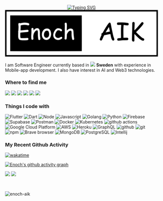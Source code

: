 <p align="center">
  <a href="https://git.io/typing-svg"><img src="https://readme-typing-svg.herokuapp.com?font=&pause=1000&color=B1F7DB&background=FFFFFF00&center=true&vCenter=true&random=true&width=435&lines=Hello!+%F0%9F%91%8B%2C+I'm+Enoch" alt="Typing SVG" /></a>	
<img src="./banner.svg">


I am Software Engineer currently based
in <img src="https://cdn-icons-png.flaticon.com/512/197/197564.png" width="13"/> <b>Sweden</b> with
experience in Mobile-app development. I also have interest in AI and Web3 technologies.</h2>

<h3>Where to find me</h3>
<p><a href="https://www.x.com/enoch-aik"><img src="https://img.shields.io/badge/TWITTER-%231DA1F2.svg?&style=for-the-badge&logo=x&logoColor=white" height=25></a> <a href="https://www.linkedin.com/in/enoch-aikpokpodion-47bb92173/"><img src="https://img.shields.io/badge/linkedin-%230077B5.svg?&style=for-the-badge&logo=linkedin&logoColor=white" height=25></a> <a href="https://www.instagram.com/enoch_aik/"><img src="https://img.shields.io/badge/instagram-%23E4405F.svg?&style=for-the-badge&logo=instagram&logoColor=white" height=25></a> <a href="https://medium.com/@enochaikpokpodion"><img src="https://img.shields.io/badge/medium-%2312100E.svg?&style=for-the-badge&logo=medium&logoColor=white" height=25></a> <a href="https://dev.to/enochaik"><img src="https://img.shields.io/badge/DEV.TO-%230A0A0A.svg?&style=for-the-badge&logo=dev-dot-to&logoColor=white" height=25></a> <a href="https://hashnode.com/@enochaik"><img src="https://img.shields.io/badge/hashnode-%10A00A.svg?&style=for-the-badge&logo=dev-dot-to&logoColor=white" height=25></a></p>
<h3>Things I code with</h3>
<p>
  <img alt="Flutter" src="https://img.shields.io/badge/-Flutter-02569B?style=flat-square&logo=flutter&logoColor=white" />
  <img alt="Dart" src="https://img.shields.io/badge/-Dart-0175C2?style=flat-square&logo=dart&logoColor=white" /> 
  <img alt="Node" src="https://img.shields.io/badge/-Nodejs-5FA04E?style=flat-square&logo=node.js&logoColor=white" /> 
  <img alt="Javascript" src="https://img.shields.io/badge/-Javascript-F7DF1E?style=flat-square&logo=javascript&logoColor=white" /> 
  <img alt="Golang" src="https://img.shields.io/badge/-Go-00ADD8?style=flat-square&logo=go&logoColor=white" /> 
  <img alt="Python" src="https://img.shields.io/badge/-Python-3776AB?style=flat-square&logo=python&logoColor=white" />
  <img alt="Firebase" src="https://img.shields.io/badge/-Firebase-FFCA28?style=flat-square&logo=firebase&logoColor=white" /> 
  <img alt="Supabase" src="https://img.shields.io/badge/-Supabase-3FCF8E?style=flat-square&logo=supabase&logoColor=white" />
  <img alt="Postman" src="https://img.shields.io/badge/-Postman-FF6C37?style=flat-square&logo=postman&logoColor=white" />
  <img alt="Docker" src="https://img.shields.io/badge/-Docker-46a2f1?style=flat-square&logo=docker&logoColor=white" />
  <img alt="Kubernetes" src="https://img.shields.io/badge/-Kubernetes-326CE5?style=flat-square&logo=kubernetes&logoColor=white" />
  <img alt="github actions" src="https://img.shields.io/badge/-Github_Actions-2088FF?style=flat-square&logo=github-actions&logoColor=white" />
  <img alt="Google Cloud Platform" src="https://img.shields.io/badge/-Google_Cloud_Platform-1a73e8?style=flat-square&logo=google-cloud&logoColor=white" />
  <img alt="AWS" src="https://img.shields.io/badge/-Amazon Web Services-007ACC?style=flat-square&logo=amazon&logoColor=white" />
  <img alt="Heroku" src="https://img.shields.io/badge/-Heroku-430098?style=flat-square&logo=heroku&logoColor=white" />   
  <img alt="GraphQL" src="https://img.shields.io/badge/-GraphQL-E10098?style=flat-square&logo=graphql&logoColor=white" />
  <img alt="github" src="https://img.shields.io/badge/-Github-181717?style=flat-square&logo=github&logoColor=white" />
  <img alt="git" src="https://img.shields.io/badge/-Git-F05032?style=flat-square&logo=git&logoColor=white" />
  <img alt="npm" src="https://img.shields.io/badge/-NPM-CB3837?style=flat-square&logo=npm&logoColor=white" />
  <img alt="Brave browser" src="https://img.shields.io/badge/-Brave_Browser-FB542B?style=flat-square&logo=brave&logoColor=white" />
  <img alt="MongoDB" src="https://img.shields.io/badge/-MongoDB-13aa52?style=flat-square&logo=mongodb&logoColor=white" />
  <img alt="PostgreSQL" src="https://img.shields.io/badge/-PostgreSQL-336791?style=flat-square&logo=postgresql&logoColor=white" />
  <img alt="Intellij" src="https://img.shields.io/badge/-Intellij-000000?style=flat-square&logo=intellij IDea&logoColor=white" />
</p>
<h3>My Recent Github Activity</h3>

[![wakatime](https://wakatime.com/badge/user/cecc27f7-a26d-40cf-806e-a51d42c2be5b.svg)](https://wakatime.com/@cecc27f7-a26d-40cf-806e-a51d42c2be5b)

[![Enoch's github activity graph](https://github-readme-activity-graph.vercel.app/graph?username=enoch-aik&theme=high-contrast)](https://github.com/enoch-aik)

[//]: # ([![Enoch's WakaTime stats]&#40;https://github-readme-stats.vercel.app/api/wakatime?username=@enoch_aik&#41;]&#40;https://github.com/enoch-aik&#41;)

<p align="left">
  <img width="47.5%" src="https://github-readme-stats.vercel.app/api?username=enoch-aik&theme=prussian&show_icons=true&count_private=true&hide_border=true)" />
  <img width="50.5%" src="http://github-readme-streak-stats.herokuapp.com?user=enoch-aik&theme=prussian&hide_border=true" />
</p>

<br/>
<p><img align="center" src="https://github-readme-stats.vercel.app/api/top-langs?username=enoch-aik&show_icons=true&locale=en&layout=compact" alt="enoch-aik" /></p>
<br>
<br>


<!-- refer this: https://dev.to/mishmanners/how-to-enable-github-actions-on-your-profile-readme-for-a-contribution-graph-4l66 -->

[//]: # (<h2 align="center">Show some ❤️ by starring some of the repositories!</h2> -->)

